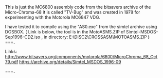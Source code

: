 This is just the MC6800 assembly code from
the bitsavers archive of the Micro-Chroma-68
It is called "TV-Bug" and was created in 1978
for experimenting with the Motorola MC6847 VDG.

I have tested it to compile using the "AS0.exe"
from the simtel archive using DOSBOX.
( Link is below, the tool is in the MotoASMS.ZIP
of Simtel-MSDOS-Sep1996-CD2.iso , in directory:
E:\DISC2\CROSSASM\MOTOASMS.ZIP )
===.

Links:
http://www.bitsavers.org/components/motorola/6800/MicroChroma_68_Oct79.pdf
https://archive.org/details/Simtel_MSDOS_1996-09

===.
